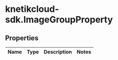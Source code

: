 # knetikcloud-sdk.ImageGroupProperty

## Properties
Name | Type | Description | Notes
------------ | ------------- | ------------- | -------------


